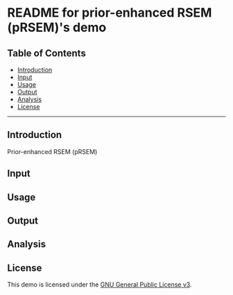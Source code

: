 README for prior-enhanced RSEM (pRSEM)'s demo
================

Table of Contents
-----------------

* [Introduction](#Introduction)
* [Input](#Input)
* [Usage](#Usage)
* [Output](#Output)
* [Analysis](#Analysis)
* [License](#License)

* * *

## <a name="Introduction"></a> Introduction
Prior-enhanced RSEM (pRSEM)


## <a name="Input"></a> Input

## <a name="Usage"></a> Usage

## <a name="Output"></a> Output

## <a name="Analysis"></a> Analysis

## <a name="License"></a> License
This demo is licensed under the [GNU General Public License
v3](http://www.gnu.org/licenses/gpl-3.0.html).
